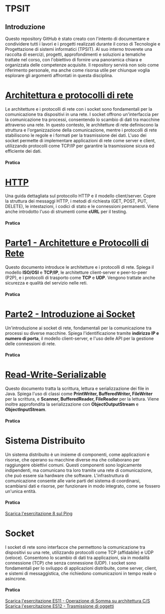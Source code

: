 # TPSIT
<!DOCTYPE html>
<html lang="en">
<head>
    <meta charset="UTF-8">
    <h2>Introduzione</h2>
    <meta name="viewport" content="width=device-width, initial-scale=1.0">
    <p>Questo repository GitHub è stato creato con l'intento di documentare e condividere tutti i lavori e i progetti realizzati durante il corso di Tecnologie e Progettazione di sistemi informatici (TPSIT). Al suo interno troverete una raccolta di esercizi, progetti, approfondimenti e soluzioni a tematiche trattate nel corso, con l'obiettivo di fornire una panoramica chiara e organizzata delle competenze acquisite. Il repository servirà non solo come riferimento personale, ma anche come risorsa utile per chiunque voglia esplorare gli argomenti affrontati in questa disciplina.</p>
</head>
<body>

 <h1><a href="https://github.com/c7898/TIPISIT/raw/refs/heads/main/Teoria/Architettura e protocolli di rete.pdf">Architettura e protocolli di rete</a></h1>
 <p>Le architetture e i protocolli di rete con i socket sono fondamentali per la comunicazione tra dispositivi in una rete. I socket offrono un'interfaccia per la comunicazione tra processi, consentendo lo scambio di dati tra macchine attraverso una rete. In questo contesto, le architetture di rete definiscono la struttura e l'organizzazione della comunicazione, mentre i protocolli di rete stabiliscono le regole e i formati per la trasmissione dei dati. L'uso dei socket permette di implementare applicazioni di rete come server e client, utilizzando protocolli come TCP/IP per garantire la trasmissione sicura ed efficiente dei dati.</p>
 <h4>Pratica</h4>
 
  <h1><a href="https://github.com/c7898/TIPISIT/raw/refs/heads/main/Teoria/HTTP.pdf">HTTP</a></h1>
    <p>Una guida dettagliata sul protocollo HTTP e il modello client/server. 
       Copre la struttura dei messaggi HTTP, i metodi di richiesta (GET, POST, PUT, DELETE), 
       le intestazioni, i codici di stato e le connessioni permanenti. 
       Viene anche introdotto l'uso di strumenti come <strong>cURL</strong> per il testing.</p>
       <h4>Pratica</h4>

   <h1><a href="https://github.com/c7898/TIPISIT/raw/refs/heads/main/Teoria/Parte1 - Architetture e Protocolli di Rete.pdf">Parte1 - Architetture e Protocolli di Rete</a></h1>
    <p>Questo documento introduce le architetture e i protocolli di rete. 
       Spiega il modello <strong>ISO/OSI</strong> e <strong>TCP/IP</strong>, le architetture client-server e peer-to-peer (P2P), 
       e i protocolli di trasporto come <strong>TCP</strong> e <strong>UDP</strong>. 
       Vengono trattate anche sicurezza e qualità del servizio nelle reti.</p>
       <h4>Pratica</h4>

  <h1><a href="https://github.com/c7898/TIPISIT/raw/refs/heads/main/Teoria/Parte2- Introduzione ai Socket.pdf">Parte2 - Introduzione ai Socket</a></h1>
    <p>Un'introduzione ai socket di rete, fondamentali per la comunicazione tra processi su diverse macchine. 
       Spiega l'identificazione tramite <strong>indirizzo IP e numero di porta</strong>, il modello client-server, 
       e l'uso delle API per la gestione delle connessioni di rete.</p>
       <h4>Pratica</h4>

  <h1><a href="https://github.com/c7898/TIPISIT/raw/refs/heads/main/Teoria/Read-Write-Serializable.pdf">Read-Write-Serializable</a></h1>
    <p>Questo documento tratta la scrittura, lettura e serializzazione dei file in Java. 
       Spiega l'uso di classi come <strong>PrintWriter, BufferedWriter, FileWriter</strong> per la scrittura, 
       e <strong>Scanner, BufferedReader, FileReader</strong> per la lettura. 
       Viene inoltre approfondita la serializzazione con <strong>ObjectOutputStream</strong> e <strong>ObjectInputStream</strong>.</p>
       <h4>Pratica</h4>

  <h1>Sistema Distribuito</h1>
    <p>Un sistema distribuito è un insieme di componenti, come applicazioni e risorse, che operano su macchine diverse ma che collaborano per raggiungere obiettivi comuni. Questi componenti sono logicamente indipendenti, ma comunicano tra loro tramite una rete di comunicazione, che può essere sia hardware che software. L'infrastruttura di comunicazione consente alle varie parti del sistema di coordinarsi, scambiarsi dati e risorse, per funzionare in modo integrato, come se fossero un'unica entità. </p>
<h4>Pratica</h4>

<a href="https://github.com/c7898/TIPISIT/raw/refs/heads/main/Esercitazione/Es08Barnaba.zip">
Scarica l'esercitazione 8 sul Ping
</a>

<h1>Socket</h1>
<p>I socket di rete sono interfacce che permettono la comunicazione tra dispositivi su una rete, utilizzando protocolli come TCP (affidabile) e UDP (veloce). Consentono lo scambio di dati tra applicazioni, sia in modalità connessione (TCP) che senza connessione (UDP). I socket sono fondamentali per lo sviluppo di applicazioni distribuite, come server, client, e sistemi di messaggistica, che richiedono comunicazioni in tempo reale o asincrone.</p>
<h4>Pratica</h4>

<a href="https://github.com/c7898/TIPISIT/blob/main/Esercitazione/ES11_Ramundo_Andrea.zip">
Scarica l'esercitazione ES11 - Operazione di Somma su architettura C/S
</a>
<br>
<a href="https://github.com/c7898/TIPISIT/blob/main/Esercitazione/ES12_Ramundo_Andrea.zip">
Scarica l'esercitazione ES12 - Trasmissione di oggetti
</a>
</body>

</html>
